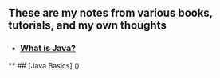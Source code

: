 ## These are my notes from various books, tutorials, and my own thoughts


* ### [What is Java?](https://github.com/LukeHeuser/notes/blob/main/Java/what_is_java.md)
** ## [Java Basics] ()
